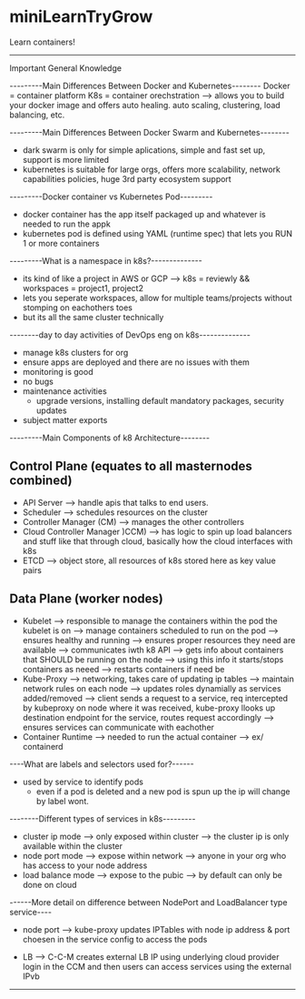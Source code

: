 # miniLearnTryGrow
Learn containers!


---

Important General Knowledge

---------Main Differences Between Docker and Kubernetes--------
Docker = container platform
K8s = container orechstration --> allows you to build your docker image and offers auto healing. auto scaling, clustering, load balancing, etc.


---------Main Differences Between Docker Swarm and Kubernetes--------
- dark swarm is only for simple aplications, simple and fast set up, support is more limited
- kubernetes is suitable for large orgs, offers more scalability, network capabilities policies, huge 3rd party ecosystem support


---------Docker container vs Kubernetes Pod---------
- docker container has the app itself packaged up and whatever is needed to run the appk
- kubernetes pod is defined using YAML (runtime spec) that lets you RUN 1 or more containers


---------What is a namespace in k8s?--------------
- its kind of like a project in AWS or GCP --> k8s = reviewly && workspaces = project1, project2
- lets you seperate workspaces, allow for multiple teams/projects without stomping on eachothers toes
- but its all the same cluster technically


--------day to day activities of DevOps eng on k8s--------------
- manage k8s clusters for org
- ensure apps are deployed and there are no issues with them
- monitoring is good
- no bugs
- maintenance activities
  - upgrade versions, installing default mandatory packages, security updates
- subject matter exports


---------Main Components of k8 Architecture--------

Control Plane (equates to all masternodes combined)
---------------------------------------------------
- API Server --> handle apis that talks to end users. 
- Scheduler --> schedules resources on the cluster
- Controller Manager (CM) --> manages the other controllers
- Cloud Controller Manager )CCM) --> has logic to spin up load balancers and stuff like that through cloud, basically how the cloud interfaces with k8s
- ETCD --> object store, all resources of k8s stored here as key value pairs


Data Plane (worker nodes)
----------------------------
- Kubelet --> responsible to manage the containers within the pod the kubelet is on
          --> manage containers scheduled to run on the pod
              --> ensures healthy and running
              --> ensures proper resources they need are available
         --> communicates iwth k8 API
              --> gets info about containers that SHOULD  be running on the node
              --> using this info it starts/stops containers as neeed
              --> restarts containers if need be
- Kube-Proxy --> networking, takes care of updating ip tables
            --> maintain network rules on each node
            --> updates roles dynamially as services added/removed
            --> client sends a request to a service, req intercepted by kubeproxy on node where it was received, kube-proxy llooks up destination endpoint for the service, routes request accordingly
            --> ensures services can communicate with eachother
- Container Runtime --> needed to run the actual container
                    --> ex/ containerd

----What are labels and selectors used for?------
- used by service to identify pods
    - even if a pod is deleted and a new pod is spun up the ip will change by label wont.

--------Different types of services in k8s---------
- cluster ip mode
    --> only exposed within cluster
    --> the cluster ip is only available within the cluster
- node port mode
    --> expose within network
    --> anyone in your org who has access to your node address
- load balance mode
    --> expose to the pubic
    --> by default can only be done on cloud

------More detail on difference between NodePort and LoadBalancer type service----
- node port --> kube-proxy updates IPTables with node ip address & port choesen in the service config to access the pods

- LB --> C-C-M creates external LB IP using underlying cloud provider login in the CCM and then users can access services using the external IPvb 

---
